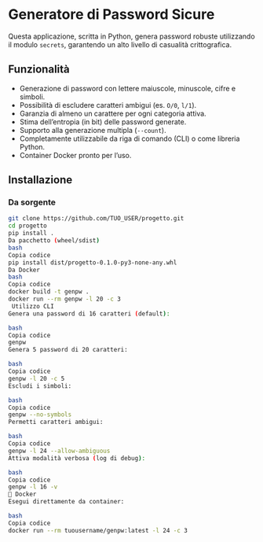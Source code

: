 # Generatore di Password Sicure

Questa applicazione, scritta in Python, genera password robuste utilizzando il modulo `secrets`, garantendo un alto livello di casualità crittografica.

##  Funzionalità
- Generazione di password con lettere maiuscole, minuscole, cifre e simboli.
- Possibilità di escludere caratteri ambigui (es. `O/0`, `l/1`).
- Garanzia di almeno un carattere per ogni categoria attiva.
- Stima dell’entropia (in bit) delle password generate.
- Supporto alla generazione multipla (`--count`).
- Completamente utilizzabile da riga di comando (CLI) o come libreria Python.
- Container Docker pronto per l’uso.

##  Installazione

### Da sorgente
```bash
git clone https://github.com/TUO_USER/progetto.git
cd progetto
pip install .
Da pacchetto (wheel/sdist)
bash
Copia codice
pip install dist/progetto-0.1.0-py3-none-any.whl
Da Docker
bash
Copia codice
docker build -t genpw .
docker run --rm genpw -l 20 -c 3
 Utilizzo CLI
Genera una password di 16 caratteri (default):

bash
Copia codice
genpw
Genera 5 password di 20 caratteri:

bash
Copia codice
genpw -l 20 -c 5
Escludi i simboli:

bash
Copia codice
genpw --no-symbols
Permetti caratteri ambigui:

bash
Copia codice
genpw -l 24 --allow-ambiguous
Attiva modalità verbosa (log di debug):

bash
Copia codice
genpw -l 16 -v
🐳 Docker
Esegui direttamente da container:

bash
Copia codice
docker run --rm tuousername/genpw:latest -l 24 -c 3